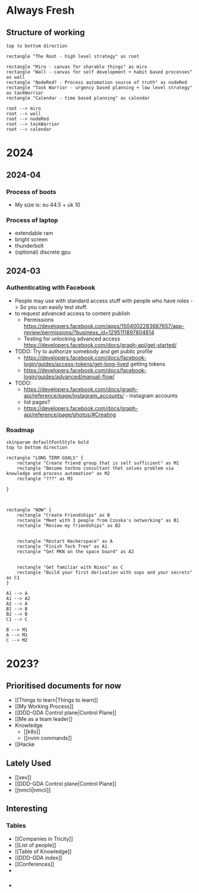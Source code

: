 # Always Fresh

## Structure of working

```plantuml
top to bottom direction

rectangle "The Root - high level strategy" as root

rectangle "Miro - canvas for sharable things" as miro
rectangle "Wall - canvas for self development + habit based processes" as wall
rectangle "NodeRed? - Process automation source of truth" as nodeRed
rectangle "Task Warrior - urgency based planning + low level strategy" as taskWarrior
rectangle "Calendar - time based planning" as calendar

root --> miro
root --> wall
root --> nodeRed 
root --> taskWarrior
root --> calendar

```


# 2024

## 2024-04

### Process of boots

- My size is: eu 44.5 + uk 10

### Process of laptop

- extendable ram
- bright screen
- thunderbolt
- (optional) discrete gpu

## 2024-03

### Authenticating with Facebook

- People may use with standard access stuff with people who have roles -> So you can easily test stuff.
- to request advanced access to content publish
    - Permissions https://developers.facebook.com/apps/1504002283687657/app-review/permissions/?business_id=1295111897804814
    - Testing for unlocking advanced access https://developers.facebook.com/docs/graph-api/get-started/
- TODO: Try to authorize somebody and get public profile
    - https://developers.facebook.com/docs/facebook-login/guides/access-tokens/get-long-lived getting tokens
    - https://developers.facebook.com/docs/facebook-login/guides/advanced/manual-flow/
- TODO:
    - https://developers.facebook.com/docs/graph-api/reference/page/instagram_accounts/ - instagram accounts
    - list pages?
    - https://developers.facebook.com/docs/graph-api/reference/page/photos/#Creating

### Roadmap

```plantuml
skinparam defaultFontStyle bold
top to bottom direction

rectangle "LONG TERM GOALS" {
    rectangle "Create friend group that is self sufficient" as M1
    rectangle "Become techno consultant thet solves problem via knowledge and process automation" as M2
    rectangle "???" as M3

}



rectangle "NOW" {
    rectangle "Create Friendships" as B
    rectangle "Meet with 3 people from Czoska's networking" as B1
    rectangle "Review my friendships" as B2
    
    
    rectangle "Restart Hackerspace" as A
    rectangle "Finish Tech Tree" as A1
    rectangle "Get MKN on the space board" as A2
    
    
    rectangle "Get familiar with Nixos" as C
    rectangle "Build your first derivation with sops and your secrets" as C1
}

A1 --> A
A1 --> A2
A2 --> A
B1 --> B
B2 --> B
C1 --> C

B --> M1
A --> M1
C --> M2

```


# 2023?

## Prioritised documents for now

- [[Things to learn|Things to learn]]
- [[My Working Process]]
- [[DDD-GDA Control plane|Control Plane]]
- [[Me as a team leader]]
- Knowledge
    - [[k8s]]
    - [[nvim commands]]
- [[Hacke

## Lately Used

- [[xev]]
- [[DDD-GDA Control plane|Control Plane]]
- [[nmcli|nmcli]]

## Interesting

### Tables

- [[Companies in Tricity]]
- [[List of people]]
- [[Table of Knowledge]]
- [[DDD-GDA index]]
- [[Conferences]]
-
- ###
